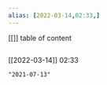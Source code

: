 ```yaml
---
alias: [2022-03-14,02:33,]
---
```

[[]]
table of content
```toc
```

[[2022-03-14]] 02:33

```query
"2021-07-13"
```